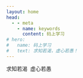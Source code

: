 ```yaml
---
layout: home
head:
  - - meta
    - name: keywords
      content: 码上学习
# hero:
#   name: 码上学习
#   text: 求知若渴，虚心若愚！
---
```

<SpotlightCursorText>
  <div class="">求知若渴&nbsp;&nbsp;虚心若愚</div>
</SpotlightCursorText>

<div class="custom">
  <div class="piece-box">
    <div class="piece-box2">
      <div class="piece piece-1"></div>
      <div class="piece piece-2"></div>
      <div class="piece piece-3"></div>
      <div class="piece piece-4"></div>
      <div class="piece piece-5"></div>
      <div class="piece piece-6"></div>
    </div>
  </div>
</div>

<style lang="stylus">
.container
  padding: 0 !important;
  max-width: none !important;

.custom
  perspective: 600px;

.piece-box
  position: relative;
  z-index: 10;
  width: 200px;
  min-height: 200px;
  margin: 80px auto 50px;
  perspective-origin: 50% 50%;
  transform-style: preserve-3d;
  animation: pieceRotate 5s;

.piece-box2
  transform-style: preserve-3d;
  animation: boxRotate 5s 10s;

.piece
  position: absolute;
  width: 200px;
  height: 200px;
  background: red;
  opacity: 0.6;
  border: 5px solid #000;
  box-sizing: border-box;
.piece-1
  background: #FF6666;
  transform: rotateY(0deg) translateZ(173.2px);
  animation: piece1Rotate 5s 5s;
  animation-fill-mode: forwards;
.piece-2
  background: #FFFF00;
  transform: rotateY(60deg) translateZ(173.2px);
  animation: piece2Rotate 5s 5s;
  animation-fill-mode: forwards;
.piece-3
  background: #006699;
  transform: rotateY(120deg) translateZ(173.2px);
  animation: piece3Rotate 5s 5s;
  animation-fill-mode: forwards;
.piece-4
  background: #009999;
  transform: rotateY(180deg) translateZ(173.2px);
  animation: piece4Rotate 5s 5s;
  animation-fill-mode: forwards;
.piece-5
  background: #FF0033;
  transform: rotateY(240deg) translateZ(173.2px);
  animation: piece5Rotate 5s 5s;
  animation-fill-mode: forwards;
.piece-6
  background: #FF6600;
  transform: rotateY(300deg) translateZ(173.2px);
  animation: piece6Rotate 5s 5s;
  animation-fill-mode: forwards;

@keyframes pieceRotate
  from
    transform rotateY(0deg)
  to
    transform rotateY(360deg)

@keyframes piece1Rotate
  from
    transform: rotateY(0deg) translateZ(173.2px)
  to
    transform:  rotateY(0deg) translateZ(100px)

@keyframes piece2Rotate
  from 
    transform: rotateY(60deg) translateZ(173.2px)
  to 
    transform:  rotateY(0deg) translateZ(-100px)

@keyframes piece3Rotate
  from
    transform: rotateY(120deg) translateZ(173.2px)
  to
    transform: translateX(-100px) rotateY(90deg)

@keyframes piece4Rotate
  from
    transform: rotateY(180deg) translateZ(173.2px)
  to
    transform: translateX(100px) rotateY(90deg)

@keyframes piece5Rotate
  from
    transform: rotateY(240deg) translateZ(173.2px)
  to
    transform: translateY(-100px) rotateX(90deg)

@keyframes piece6Rotate
  from
    transform: rotateY(300deg) translateZ(173.2px)
  to
    transform: translateY(100px) rotateX(90deg)

@keyframes boxRotate
  from
    transform rotateX(0deg) rotateY(0deg)
  to
    transform rotateX(360deg) rotateY(360deg)
</style>